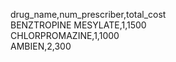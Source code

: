 drug_name,num_prescriber,total_cost\
BENZTROPINE MESYLATE,1,1500\
CHLORPROMAZINE,1,1000\
AMBIEN,2,300
